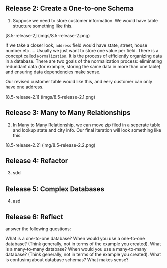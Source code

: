 ## Release 2: Create a One-to-one Schema

1. Suppose we need to store customer information. We would have table structure something like this.

[8.5-release-2]
(imgs/8.5-release-2.png)

If we take a closer look, `address` field would have state, street, house number etc .... Usually we just want to store one value per field. There is a concept called `Normalization`. It is the process of efficiently organizing data in a database. There are two goals of the normalization process: eliminating redundant data (for example, storing the same data in more than one table) and ensuring data dependencies make sense. 

Our revised customer table would like this, and eery customer can only have one address. 

[8.5-release-2.1]
(imgs/8.5-release-2.1.png)

## Release 3: Many to Many Relationships

2. In Many to Many Relationship, we can move zip filed in a seperate table and lookup state and city info. Our final iteration will look something like this.

[8.5-release-2.2]
(img/8.5-release-2.2.png)

## Release 4: Refactor

3. sdd

## Release 5: Complex Databases

4. asd

## Release 6: Reflect

answer the following questions:

What is a one-to-one database?
When would you use a one-to-one database? (Think generally, not in terms of the example you created).
What is a many-to-many database?
When would you use a many-to-many database? (Think generally, not in terms of the example you created).
What is confusing about database schemas? What makes sense?
